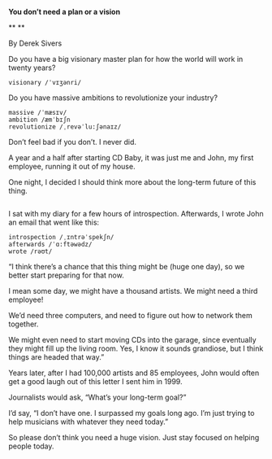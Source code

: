 **You don’t need a plan or a vision**

**
**

By Derek Sivers



Do you have a big visionary master plan for how the world will work in twenty years? 

```
visionary /ˈvɪʒənri/

```

Do you have massive ambitions to revolutionize your industry?

```
massive /ˈmæsɪv/
ambition /æmˈbɪʃn
revolutionize /ˌrevəˈlu:ʃənaɪz/
```



Don’t feel bad if you don’t. I never did.



A year and a half after starting CD Baby, it was just me and John, my first employee, running it out of my house.



One night, I decided I should think more about the long-term future of this thing. 

```

```



I sat with my diary for a few hours of introspection. Afterwards, I wrote John an email that went like this:

````
introspection /ˌɪntrəˈspekʃn/
afterwards /ˈɑ:ftəwədz/
wrote /rəʊt/ 
````



“I think there’s a chance that this thing might be (huge one day), so we better start preparing for that now. 

I mean some day, we might have a thousand artists. We might need a third employee! 



We’d need three computers, and need to figure out how to network them together.



 We might even need to start moving CDs into the garage, since eventually they might fill up the living room. Yes, I know it sounds grandiose, but I think things are headed that way.”



Years later, after I had 100,000 artists and 85 employees, John would often get a good laugh out of this letter I sent him in 1999.



Journalists would ask, “What’s your long-term goal?”



I’d say, “I don’t have one. I surpassed my goals long ago. I’m just trying to help musicians with whatever they need today.”


So please don’t think you need a huge vision. Just stay focused on helping people today.